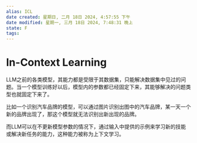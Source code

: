 ```yaml
---
alias: ICL
date created: 星期日, 二月 18日 2024, 4:57:55 下午
date modified: 星期一, 三月 18日 2024, 7:48:31 晚上
state: F
tags: 
---
```


# In-Context Learning

LLM之前的各类模型，其能力都是受限于其数据集，只能解决数据集中见过的问题。当一个模型训练好以后，模型内的参数都已经固定下来，其能够解决的问题类型也就固定下来了。

比如一个识别汽车品牌的模型，可以通过图片识别出图中的汽车品牌，某一天一个新的品牌出现了，那这个模型就无法识别出新出现的品牌。

而LLM可以在不更新模型参数的情况下，通过输入中提供的示例来学习新的技能或解决新任务的能力，这种能力被称为上下文学习。